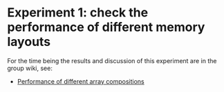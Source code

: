 # Experiment 1: check the performance of different memory layouts

For the time being the results and discussion of this experiment are
in the group wiki, see:

* [Performance of different array compositions](https://www.wiki.ed.ac.uk/display/PES/Performance+of+different+array+compositions)


